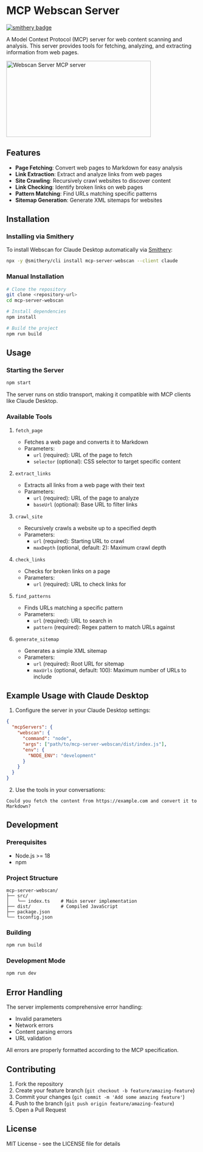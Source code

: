 # MCP Webscan Server
[![smithery badge](https://smithery.ai/badge/mcp-server-webscan)](https://smithery.ai/server/mcp-server-webscan)

A Model Context Protocol (MCP) server for web content scanning and analysis. This server provides tools for fetching, analyzing, and extracting information from web pages.

<a href="https://glama.ai/mcp/servers/u0tna3hemh"><img width="380" height="200" src="https://glama.ai/mcp/servers/u0tna3hemh/badge" alt="Webscan Server MCP server" /></a>

## Features

- **Page Fetching**: Convert web pages to Markdown for easy analysis
- **Link Extraction**: Extract and analyze links from web pages
- **Site Crawling**: Recursively crawl websites to discover content
- **Link Checking**: Identify broken links on web pages
- **Pattern Matching**: Find URLs matching specific patterns
- **Sitemap Generation**: Generate XML sitemaps for websites

## Installation

### Installing via Smithery

To install Webscan for Claude Desktop automatically via [Smithery](https://smithery.ai/server/mcp-server-webscan):

```bash
npx -y @smithery/cli install mcp-server-webscan --client claude
```

### Manual Installation
```bash
# Clone the repository
git clone <repository-url>
cd mcp-server-webscan

# Install dependencies
npm install

# Build the project
npm run build
```

## Usage

### Starting the Server

```bash
npm start
```

The server runs on stdio transport, making it compatible with MCP clients like Claude Desktop.

### Available Tools

1. `fetch_page`
   - Fetches a web page and converts it to Markdown
   - Parameters:
     - `url` (required): URL of the page to fetch
     - `selector` (optional): CSS selector to target specific content

2. `extract_links`
   - Extracts all links from a web page with their text
   - Parameters:
     - `url` (required): URL of the page to analyze
     - `baseUrl` (optional): Base URL to filter links

3. `crawl_site`
   - Recursively crawls a website up to a specified depth
   - Parameters:
     - `url` (required): Starting URL to crawl
     - `maxDepth` (optional, default: 2): Maximum crawl depth

4. `check_links`
   - Checks for broken links on a page
   - Parameters:
     - `url` (required): URL to check links for

5. `find_patterns`
   - Finds URLs matching a specific pattern
   - Parameters:
     - `url` (required): URL to search in
     - `pattern` (required): Regex pattern to match URLs against

6. `generate_sitemap`
   - Generates a simple XML sitemap
   - Parameters:
     - `url` (required): Root URL for sitemap
     - `maxUrls` (optional, default: 100): Maximum number of URLs to include

## Example Usage with Claude Desktop

1. Configure the server in your Claude Desktop settings:

```json
{
  "mcpServers": {
    "webscan": {
      "command": "node",
      "args": ["path/to/mcp-server-webscan/dist/index.js"],
      "env": {
        "NODE_ENV": "development"
      }
    }
  }
}
```

2. Use the tools in your conversations:

```
Could you fetch the content from https://example.com and convert it to Markdown?
```

## Development

### Prerequisites

- Node.js >= 18
- npm

### Project Structure

```
mcp-server-webscan/
├── src/
│   └── index.ts    # Main server implementation
├── dist/           # Compiled JavaScript
├── package.json
└── tsconfig.json
```

### Building

```bash
npm run build
```

### Development Mode

```bash
npm run dev
```

## Error Handling

The server implements comprehensive error handling:

- Invalid parameters
- Network errors
- Content parsing errors
- URL validation

All errors are properly formatted according to the MCP specification.

## Contributing

1. Fork the repository
2. Create your feature branch (`git checkout -b feature/amazing-feature`)
3. Commit your changes (`git commit -m 'Add some amazing feature'`)
4. Push to the branch (`git push origin feature/amazing-feature`)
5. Open a Pull Request

## License

MIT License - see the LICENSE file for details
